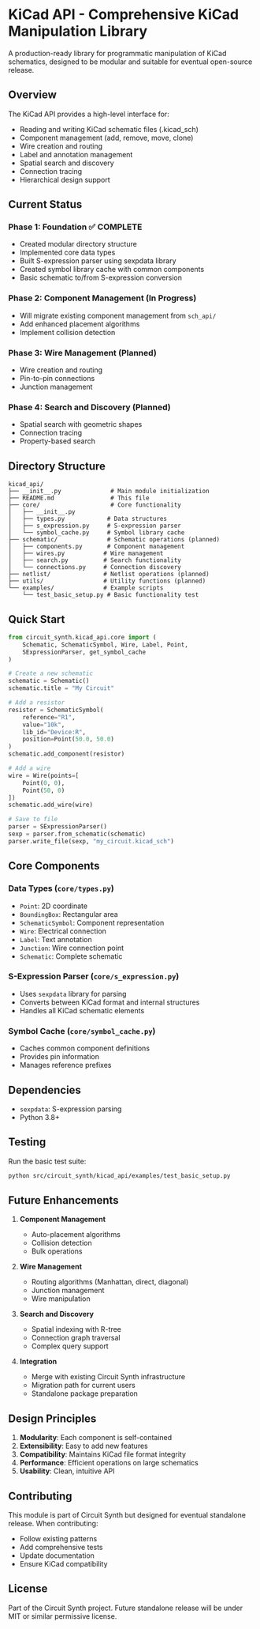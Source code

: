 # KiCad API - Comprehensive KiCad Manipulation Library

A production-ready library for programmatic manipulation of KiCad schematics, designed to be modular and suitable for eventual open-source release.

## Overview

The KiCad API provides a high-level interface for:
- Reading and writing KiCad schematic files (.kicad_sch)
- Component management (add, remove, move, clone)
- Wire creation and routing
- Label and annotation management
- Spatial search and discovery
- Connection tracing
- Hierarchical design support

## Current Status

### Phase 1: Foundation ✅ COMPLETE
- Created modular directory structure
- Implemented core data types
- Built S-expression parser using sexpdata library
- Created symbol library cache with common components
- Basic schematic to/from S-expression conversion

### Phase 2: Component Management (In Progress)
- Will migrate existing component management from `sch_api/`
- Add enhanced placement algorithms
- Implement collision detection

### Phase 3: Wire Management (Planned)
- Wire creation and routing
- Pin-to-pin connections
- Junction management

### Phase 4: Search and Discovery (Planned)
- Spatial search with geometric shapes
- Connection tracing
- Property-based search

## Directory Structure

```
kicad_api/
├── __init__.py              # Main module initialization
├── README.md                # This file
├── core/                    # Core functionality
│   ├── __init__.py
│   ├── types.py            # Data structures
│   ├── s_expression.py     # S-expression parser
│   └── symbol_cache.py     # Symbol library cache
├── schematic/              # Schematic operations (planned)
│   ├── components.py       # Component management
│   ├── wires.py           # Wire management
│   ├── search.py          # Search functionality
│   └── connections.py     # Connection discovery
├── netlist/               # Netlist operations (planned)
├── utils/                 # Utility functions (planned)
└── examples/              # Example scripts
    └── test_basic_setup.py # Basic functionality test
```

## Quick Start

```python
from circuit_synth.kicad_api.core import (
    Schematic, SchematicSymbol, Wire, Label, Point,
    SExpressionParser, get_symbol_cache
)

# Create a new schematic
schematic = Schematic()
schematic.title = "My Circuit"

# Add a resistor
resistor = SchematicSymbol(
    reference="R1",
    value="10k",
    lib_id="Device:R",
    position=Point(50.0, 50.0)
)
schematic.add_component(resistor)

# Add a wire
wire = Wire(points=[
    Point(0, 0),
    Point(50, 0)
])
schematic.add_wire(wire)

# Save to file
parser = SExpressionParser()
sexp = parser.from_schematic(schematic)
parser.write_file(sexp, "my_circuit.kicad_sch")
```

## Core Components

### Data Types (`core/types.py`)
- `Point`: 2D coordinate
- `BoundingBox`: Rectangular area
- `SchematicSymbol`: Component representation
- `Wire`: Electrical connection
- `Label`: Text annotation
- `Junction`: Wire connection point
- `Schematic`: Complete schematic

### S-Expression Parser (`core/s_expression.py`)
- Uses `sexpdata` library for parsing
- Converts between KiCad format and internal structures
- Handles all KiCad schematic elements

### Symbol Cache (`core/symbol_cache.py`)
- Caches common component definitions
- Provides pin information
- Manages reference prefixes

## Dependencies

- `sexpdata`: S-expression parsing
- Python 3.8+

## Testing

Run the basic test suite:
```bash
python src/circuit_synth/kicad_api/examples/test_basic_setup.py
```

## Future Enhancements

1. **Component Management**
   - Auto-placement algorithms
   - Collision detection
   - Bulk operations

2. **Wire Management**
   - Routing algorithms (Manhattan, direct, diagonal)
   - Junction management
   - Wire manipulation

3. **Search and Discovery**
   - Spatial indexing with R-tree
   - Connection graph traversal
   - Complex query support

4. **Integration**
   - Merge with existing Circuit Synth infrastructure
   - Migration path for current users
   - Standalone package preparation

## Design Principles

1. **Modularity**: Each component is self-contained
2. **Extensibility**: Easy to add new features
3. **Compatibility**: Maintains KiCad file format integrity
4. **Performance**: Efficient operations on large schematics
5. **Usability**: Clean, intuitive API

## Contributing

This module is part of Circuit Synth but designed for eventual standalone release. When contributing:
- Follow existing patterns
- Add comprehensive tests
- Update documentation
- Ensure KiCad compatibility

## License

Part of the Circuit Synth project. Future standalone release will be under MIT or similar permissive license.